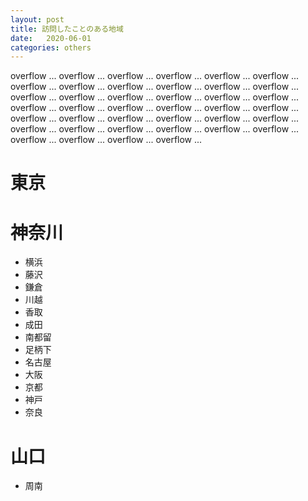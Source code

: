 ```yaml
---
layout: post
title: 訪問したことのある地域
date:   2020-06-01
categories: others
---
```


overflow ... overflow ... overflow ... overflow ... overflow ... overflow ... overflow ... overflow ... overflow ... overflow ...
overflow ... overflow ... overflow ... overflow ... overflow ... overflow ... overflow ... overflow ... overflow ... overflow ...
overflow ... overflow ... overflow ... overflow ... overflow ... overflow ... overflow ... overflow ... overflow ... overflow ...
overflow ... overflow ... overflow ... overflow ... overflow ... overflow ... overflow ... overflow ... overflow ... overflow ...

# 東京
# 神奈川
* 横浜
* 藤沢
* 鎌倉
* 川越
* 香取
* 成田
* 南都留
* 足柄下
* 名古屋
* 大阪
* 京都
* 神戸
* 奈良
# 山口
* 周南
